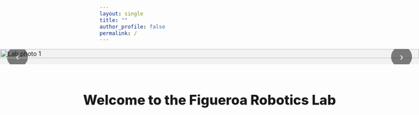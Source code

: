 ```yaml
---
layout: single
title: ""
author_profile: false
permalink: /
---
```


<!-- ===== FULL-BLEED HERO SLIDER ===== -->
<div class="hero-slider fullbleed" aria-label="Figueroa Robotics Lab Photo Gallery">
  <button class="hs-nav hs-prev" aria-label="Previous slide">‹</button>

  <div class="hs-track" role="region" aria-live="polite">
    <img src="{{ '/assets/images/IMG_4148.JPG' | relative_url }}" alt="Lab photo 1" class="hs-slide hs-current">
    <img src="{{ '/assets/images/IMG_4075.JPG' | relative_url }}" alt="Lab photo 2" class="hs-slide">
    <img src="{{ '/assets/images/IMG_4115.JPG' | relative_url }}" alt="Lab photo 3" class="hs-slide">
  </div>

  <button class="hs-nav hs-next" aria-label="Next slide">›</button>
  <div class="hs-dots" role="tablist" aria-label="Choose slide"></div>
</div>

<!-- ===== CONTENT BELOW ===== -->
<section class="content-wrap">
  <h1 class="lab-title">Welcome to the Figueroa Robotics Lab</h1>

</section>

<style>
/* ---------- Slider: full-browser-width, centered ---------- */
.hero-slider{
  position: relative;
  overflow: hidden;
  background: #f2f2f2;
}
.hero-slider.fullbleed{
  width: 100vw;
  max-width: 100vw;
  margin-left: 50%;
  transform: translateX(-50%);
  border-radius: 0;
}
.hs-track{ display: flex; transition: transform 300ms ease; will-change: transform; }
.hs-slide{
  flex: 0 0 100%; width: 100%; display: block;
  height: auto; object-fit: contain; max-height: 85vh;
}

/* Controls & dots */
.hs-nav{
  position: absolute; top: 50%; transform: translateY(-50%);
  border: none; background: rgba(0,0,0,0.5); color:#fff;
  width: 48px; height: 48px; border-radius: 50%; cursor: pointer; font-size: 24px;
}
.hs-prev{ left: 16px; } .hs-next{ right: 16px; }
.hs-dots{
  position: absolute; left: 50%; bottom: 16px; transform: translateX(-50%);
  display: flex; gap: 8px;
}
.hs-dots button{
  width: 12px; height: 12px; border-radius: 50%;
  border: none; background: rgba(0,0,0,0.35); cursor: pointer;
}
.hs-dots button[aria-selected="true"]{ background:#000; }

/* ---------- Text layout below slider ---------- */
.content-wrap{
  width: 100%;
  max-width: 1600px;
  margin: 2.25rem auto;
  padding: 0 1.5rem;
  box-sizing: border-box;

  /* NEW: force inner elements to center regardless of theme padding */
  display: flex;
  flex-direction: column;
  align-items: center;
}

.lab-title{
  margin: 1.75rem 0 1.25rem;
  font-weight: 800;
  font-size: clamp(1.6rem, 2.2vw + 0.6rem, 2.4rem);
  line-height: 1.2;
  text-align: center;
  white-space: nowrap;         /* keep one line on large screens */
}
@media (max-width: 768px){
  .lab-title{
    white-space: normal;       /* allow wrapping on phones */
    font-size: clamp(1.4rem, 4vw + 0.6rem, 2rem);
  }
}

.lab-text{
  margin: 0 auto;
  max-width: 95ch;             /* comfortable line length */
  line-height: 1.85;
  text-align: center;
}

/* Tighten gap to the masthead if needed */
.main .page__content { padding-top: 1.25rem; }
</style>

<script>
/* ===== Minimal, conflict-free slider JS ===== */
(function () {
  function init() {
    const slider = document.querySelector('.hero-slider');
    if (!slider) return;

    const track  = slider.querySelector('.hs-track');
    const slides = Array.from(slider.querySelectorAll('.hs-slide'));
    const prev   = slider.querySelector('.hs-prev');
    const next   = slider.querySelector('.hs-next');
    const dotsEl = slider.querySelector('.hs-dots');
    let index = 0;

    // Build dots
    slides.forEach((_, i) => {
      const b = document.createElement('button');
      b.setAttribute('role', 'tab');
      b.setAttribute('aria-label', `Go to slide ${i + 1}`);
      b.addEventListener('click', () => goTo(i));
      dotsEl.appendChild(b);
    });

    function update() {
      track.style.transform = `translateX(-${index * 100}%)`;
      Array.from(dotsEl.children).forEach((b, i) =>
        b.setAttribute('aria-selected', i === index ? 'true' : 'false')
      );
    }
    function goTo(i){ index = (i + slides.length) % slides.length; update(); }

    prev?.addEventListener('click', () => goTo(index - 1));
    next?.addEventListener('click', () => goTo(index + 1));

    let startX = 0;
    track.addEventListener('touchstart', e => startX = e.touches[0].clientX, {passive:true});
    track.addEventListener('touchend', e => {
      const dx = e.changedTouches[0].clientX - startX;
      if (dx > 40) goTo(index - 1);
      if (dx < -40) goTo(index + 1);
    });

    let timer = setInterval(() => goTo(index + 1), 5000);
    slider.addEventListener('mouseenter', () => clearInterval(timer));
    slider.addEventListener('mouseleave', () =>
      timer = setInterval(() => goTo(index + 1), 5000)
    );

    update();
  }
  document.readyState === 'loading'
    ? document.addEventListener('DOMContentLoaded', init)
    : init();
})();
</script>
